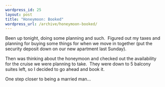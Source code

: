 ```yaml
--- 
wordpress_id: 25
layout: post
title: "Honeymoon: Booked"
wordpress_url: /archive/honeymoon-booked/
---
```


<p>Been up tonight, doing some planning and such.&nbsp; Figured out my taxes and planning for buying some things for when we move in together (put the security deposit down on our new apartment last Sunday).</p>
<p>Then was thinking about the honeymoon and checked out the availability for the cruise we were planning to take.&nbsp; They were down to 5 balcony suites left, so I decided to go ahead and book it.</p>
<p>One step closer to being a married man&hellip;</p>
         

